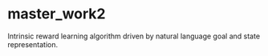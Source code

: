 # master_work2
Intrinsic reward learning algorithm driven by natural language goal and state representation. 
